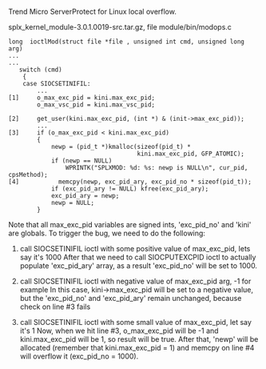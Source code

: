 Trend Micro ServerProtect for Linux local overflow.



splx_kernel_module-3.0.1.0019-src.tar.gz, file module/bin/modops.c
```
long  ioctlMod(struct file *file , unsigned int cmd, unsigned long arg)
...
...
   switch (cmd)
    {
    case SIOCSETINIFIL:
		...
[1]	    o_max_exc_pid = kini.max_exc_pid;
        o_max_vsc_pid = kini.max_vsc_pid;

[2]     get_user(kini.max_exc_pid, (int *) & (init->max_exc_pid));
		...
[3]     if (o_max_exc_pid < kini.max_exc_pid)
        {
            newp = (pid_t *)kmalloc(sizeof(pid_t) *
                                    kini.max_exc_pid, GFP_ATOMIC);
            if (newp == NULL)
                WPRINTK("SPLXMOD: %d: %s: newp is NULL\n", cur_pid, cpsMethod);
[4]           memcpy(newp, exc_pid_ary, exc_pid_no * sizeof(pid_t));
            if (exc_pid_ary != NULL) kfree(exc_pid_ary);
            exc_pid_ary = newp;
            newp = NULL;
        }

```
Note that all max_exc_pid variables are signed ints, 'exc_pid_no' and 'kini' are globals.
To trigger the bug, we need to do the following:
1) call SIOCSETINIFIL ioctl with some positive value of max_exc_pid, lets say it's 1000
After that we need to call SIOCPUTEXCPID ioctl to actually populate 'exc_pid_ary' array,
as a result 'exc_pid_no' will be set to 1000.

2) call SIOCSETINIFIL ioctl with negative value of max_exc_pid arg, -1 for example
In this case, kini->max_exc_pid will be set to a negative value, but the 'exc_pid_no' and 'exc_pid_ary' remain unchanged, because check on line #3 fails

3) call SIOCSETINIFIL ioctl with some small value of max_exc_pid, let say it's 1
Now, when we hit line #3, o_max_exc_pid will be -1 and kini.max_exc_pid will be 1, so result will be true.
After that, 'newp' will be allocated (remember that kini.max_exc_pid = 1) and memcpy on line #4 will overflow it (exc_pid_no = 1000).




